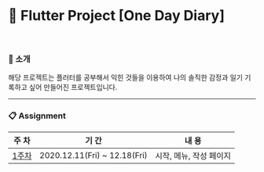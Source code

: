 
<br>

# :blue_book: Flutter Project [One Day Diary]

<br>

### :house_with_garden: 소개 

해당 프로젝트는 플러터를 공부해서 익힌 것들을 이용하여 나의 솔직한 감정과 일기 기록하고 싶어 만들어진 프로젝트입니다. 

 
<hr>


### :clipboard: Assignment 
|주 차|기 간|내 용|
|------|---|---|
|[1주차](https://github.com/toast-ceo/flutter_emotion_diary/blob/progress/1.%20firstweek/first%20week.gif?raw=true)|2020.12.11(Fri) ~ 12.18(Fri)|시작, 메뉴, 작성 페이지|